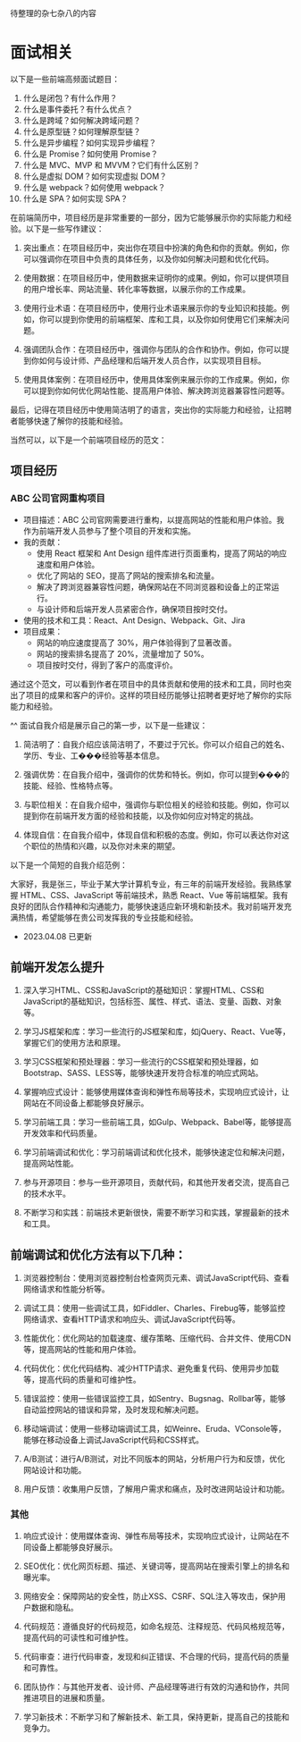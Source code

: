 待整理的杂七杂八的内容

# 面试相关

以下是一些前端高频面试题目：

1. 什么是闭包？有什么作用？
2. 什么是事件委托？有什么优点？
3. 什么是跨域？如何解决跨域问题？
4. 什么是原型链？如何理解原型链？
5. 什么是异步编程？如何实现异步编程？
6. 什么是 Promise？如何使用 Promise？
7. 什么是 MVC、MVP 和 MVVM？它们有什么区别？
8. 什么是虚拟 DOM？如何实现虚拟 DOM？
9. 什么是 webpack？如何使用 webpack？
10. 什么是 SPA？如何实现 SPA？

在前端简历中，项目经历是非常重要的一部分，因为它能够展示你的实际能力和经验。以下是一些写作建议：

1. 突出重点：在项目经历中，突出你在项目中扮演的角色和你的贡献。例如，你可以强调你在项目中负责的具体任务，以及你如何解决问题和优化代码。

2. 使用数据：在项目经历中，使用数据来证明你的成果。例如，你可以提供项目的用户增长率、网站流量、转化率等数据，以展示你的工作成果。

3. 使用行业术语：在项目经历中，使用行业术语来展示你的专业知识和技能。例如，你可以提到你使用的前端框架、库和工具，以及你如何使用它们来解决问题。

4. 强调团队合作：在项目经历中，强调你与团队的合作和协作。例如，你可以提到你如何与设计师、产品经理和后端开发人员合作，以实现项目目标。

5. 使用具体案例：在项目经历中，使用具体案例来展示你的工作成果。例如，你可以提到你如何优化网站性能、提高用户体验、解决跨浏览器兼容性问题等。

最后，记得在项目经历中使用简洁明了的语言，突出你的实际能力和经验，让招聘者能够快速了解你的技能和经验。



当然可以，以下是一个前端项目经历的范文：

## 项目经历

### ABC 公司官网重构项目

- 项目描述：ABC 公司官网需要进行重构，以提高网站的性能和用户体验。我作为前端开发人员参与了整个项目的开发和实施。
- 我的贡献：
  - 使用 React 框架和 Ant Design 组件库进行页面重构，提高了网站的响应速度和用户体验。
  - 优化了网站的 SEO，提高了网站的搜索排名和流量。
  - 解决了跨浏览器兼容性问题，确保网站在不同浏览器和设备上的正常运行。
  - 与设计师和后端开发人员紧密合作，确保项目按时交付。
- 使用的技术和工具：React、Ant Design、Webpack、Git、Jira
- 项目成果：
  - 网站的响应速度提高了 30%，用户体验得到了显著改善。
  - 网站的搜索排名提高了 20%，流量增加了 50%。
  - 项目按时交付，得到了客户的高度评价。

通过这个范文，可以看到作者在项目中的具体贡献和使用的技术和工具，同时也突出了项目的成果和客户的评价。这样的项目经历能够让招聘者更好地了解你的实际能力和经验。


^^
面试自我介绍是展示自己的第一步，以下是一些建议：

1. 简洁明了：自我介绍应该简洁明了，不要过于冗长。你可以介绍自己的姓名、学历、专业、工���经验等基本信息。

2. 强调优势：在自我介绍中，强调你的优势和特长。例如，你可以提到���的技能、经验、性格特点等。

3. 与职位相关：在自我介绍中，强调你与职位相关的经验和技能。例如，你可以提到你在前端开发方面的经验和技能，以及你如何应对特定的挑战。

4. 体现自信：在自我介绍中，体现自信和积极的态度。例如，你可以表达你对这个职位的热情和兴趣，以及你对未来的期望。

以下是一个简短的自我介绍范例：

大家好，我是张三，毕业于某大学计算机专业，有三年的前端开发经验。我熟练掌握 HTML、CSS、JavaScript 等前端技术，熟悉 React、Vue 等前端框架。我有良好的团队合作精神和沟通能力，能够快速适应新环境和新技术。我对前端开发充满热情，希望能够在贵公司发挥我的专业技能和经验。


+ 2023.04.08 已更新

## 前端开发怎么提升

1. 深入学习HTML、CSS和JavaScript的基础知识：掌握HTML、CSS和JavaScript的基础知识，包括标签、属性、样式、语法、变量、函数、对象等。

2. 学习JS框架和库：学习一些流行的JS框架和库，如jQuery、React、Vue等，掌握它们的使用方法和原理。

3. 学习CSS框架和预处理器：学习一些流行的CSS框架和预处理器，如Bootstrap、SASS、LESS等，能够快速开发符合标准的响应式网站。

4. 掌握响应式设计：能够使用媒体查询和弹性布局等技术，实现响应式设计，让网站在不同设备上都能够良好展示。

5. 学习前端工具：学习一些前端工具，如Gulp、Webpack、Babel等，能够提高开发效率和代码质量。

6. 学习前端调试和优化：学习前端调试和优化技术，能够快速定位和解决问题，提高网站性能。

7. 参与开源项目：参与一些开源项目，贡献代码，和其他开发者交流，提高自己的技术水平。

8. 不断学习和实践：前端技术更新很快，需要不断学习和实践，掌握最新的技术和工具。

## 前端调试和优化方法有以下几种：

1. 浏览器控制台：使用浏览器控制台检查网页元素、调试JavaScript代码、查看网络请求和性能分析等。

2. 调试工具：使用一些调试工具，如Fiddler、Charles、Firebug等，能够监控网络请求、查看HTTP请求和响应头、调试JavaScript代码等。

3. 性能优化：优化网站的加载速度、缓存策略、压缩代码、合并文件、使用CDN等，提高网站的性能和用户体验。

4. 代码优化：优化代码结构、减少HTTP请求、避免重复代码、使用异步加载等，提高代码的质量和可维护性。

5. 错误监控：使用一些错误监控工具，如Sentry、Bugsnag、Rollbar等，能够自动监控网站的错误和异常，及时发现和解决问题。

6. 移动端调试：使用一些移动端调试工具，如Weinre、Eruda、VConsole等，能够在移动设备上调试JavaScript代码和CSS样式。

7. A/B测试：进行A/B测试，对比不同版本的网站，分析用户行为和反馈，优化网站设计和功能。

8. 用户反馈：收集用户反馈，了解用户需求和痛点，及时改进网站设计和功能。


### 其他
1. 响应式设计：使用媒体查询、弹性布局等技术，实现响应式设计，让网站在不同设备上都能够良好展示。

2. SEO优化：优化网页标题、描述、关键词等，提高网站在搜索引擎上的排名和曝光率。

3. 网络安全：保障网站的安全性，防止XSS、CSRF、SQL注入等攻击，保护用户数据和隐私。

4. 代码规范：遵循良好的代码规范，如命名规范、注释规范、代码风格规范等，提高代码的可读性和可维护性。

5. 代码审查：进行代码审查，发现和纠正错误、不合理的代码，提高代码的质量和可靠性。

6. 团队协作：与其他开发者、设计师、产品经理等进行有效的沟通和协作，共同推进项目的进展和质量。

7. 学习新技术：不断学习和了解新技术、新工具，保持更新，提高自己的技能和竞争力。